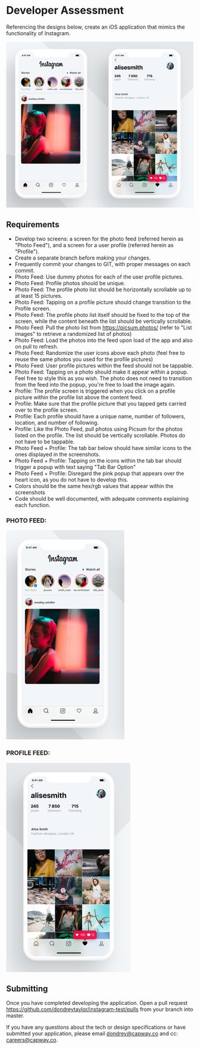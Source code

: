 # Developer Assessment

Referencing the designs below, create an iOS application that mimics the functionality of Instagram.

![Screens](readme-assets/screens.png)

## Requirements

- Develop two screens: a screen for the photo feed (referred herein as "Photo Feed"), and a screen for a user profile (referred herein as "Profile").
- Create a separate branch before making your changes.
- Frequently commit your changes to GIT, with proper messages on each commit.
- Photo Feed: Use dummy photos for each of the user profile pictures.
- Photo Feed: Profile photos should be unique.
- Photo Feed: The profile photo list should be horizontally scrollable up to at least 15 pictures.
- Photo Feed: Tapping on a profile picture should change transition to the Profile screen.
- Photo Feed: The profile photo list itself should be fixed to the top of the screen, while the content beneath the list should be vertically scrollable.
- Photo Feed: Pull the photo list from https://picsum.photos/ (refer to "List images" to retrieve a randomized list of photos)
- Photo Feed: Load the photos into the feed upon load of the app and also on pull to refresh.
- Photo Feed: Randomize the user icons above each photo (feel free to reuse the same photos you used for the profile pictures)
- Photo Feed: User profile pictures within the feed should not be tappable.
- Photo Feed: Tapping on a photo should make it appear within a popup. Feel free to style this as you wish. The photo does not need to transition from the feed into the popup, you're free to load the image again.
- Profile: The profile screen is triggered when you click on a profile picture within the profile list above the content feed.
- Profile: Make sure that the profile picture that you tapped gets carried over to the profile screen.
- Profile: Each profile should have a unique name, number of followers, location, and number of following.
- Profile: Like the Photo Feed, pull photos using Picsum for the photos listed on the profile. The list should be vertically scrollable. Photos do not have to be tappable.
- Photo Feed + Profile: The tab bar below should have similar icons to the ones displayed in the screenshots.
- Photo Feed + Profile: Tapping on the icons within the tab bar should trigger a popup with text saying "Tab Bar Option"
- Photo Feed + Profile: Disregard the pink popup that appears over the heart icon, as you do not have to develop this.
- Colors should be the same hex/rgb values that appear within the screenshots
- Code should be well documented, with adequate comments explaining each function.

### PHOTO FEED:

![Screens-1](readme-assets/1.png)

### PROFILE FEED:

![Screens-2](readme-assets/2.png)

## Submitting
Once you have completed developing the application. Open a pull request https://github.com/dondreytaylor/instagram-test/pulls from your branch into master.

If you have any questions about the tech or design specifications or have submitted your application, please email dondrey@capway.co and cc: careers@capway.co.
